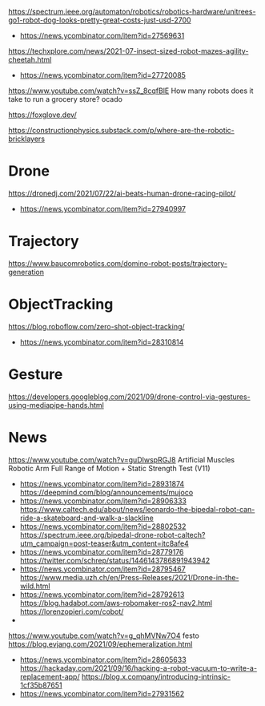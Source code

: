 https://spectrum.ieee.org/automaton/robotics/robotics-hardware/unitrees-go1-robot-dog-looks-pretty-great-costs-just-usd-2700
* https://news.ycombinator.com/item?id=27569631

https://techxplore.com/news/2021-07-insect-sized-robot-mazes-agility-cheetah.html
* https://news.ycombinator.com/item?id=27720085

https://www.youtube.com/watch?v=ssZ_8cqfBlE How many robots does it take to run a grocery store? ocado

https://foxglove.dev/

https://constructionphysics.substack.com/p/where-are-the-robotic-bricklayers

# Drone
https://dronedj.com/2021/07/22/ai-beats-human-drone-racing-pilot/
* https://news.ycombinator.com/item?id=27940997

# Trajectory
https://www.baucomrobotics.com/domino-robot-posts/trajectory-generation

# ObjectTracking
https://blog.roboflow.com/zero-shot-object-tracking/
* https://news.ycombinator.com/item?id=28310814

# Gesture
https://developers.googleblog.com/2021/09/drone-control-via-gestures-using-mediapipe-hands.html

# News
https://www.youtube.com/watch?v=guDIwspRGJ8 Artificial Muscles Robotic Arm Full Range of Motion + Static Strength Test (V11)
* https://news.ycombinator.com/item?id=28931874
https://deepmind.com/blog/announcements/mujoco
* https://news.ycombinator.com/item?id=28906333
https://www.caltech.edu/about/news/leonardo-the-bipedal-robot-can-ride-a-skateboard-and-walk-a-slackline
* https://news.ycombinator.com/item?id=28802532
https://spectrum.ieee.org/bipedal-drone-robot-caltech?utm_campaign=post-teaser&utm_content=itc8afe4
* https://news.ycombinator.com/item?id=28779176
https://twitter.com/schrep/status/1446143786891943942
* https://news.ycombinator.com/item?id=28795467
https://www.media.uzh.ch/en/Press-Releases/2021/Drone-in-the-wild.html
* https://news.ycombinator.com/item?id=28792613
https://blog.hadabot.com/aws-robomaker-ros2-nav2.html
https://lorenzopieri.com/cobot/
* 
https://www.youtube.com/watch?v=g_qhMVNw7O4 festo 
https://blog.evjang.com/2021/09/ephemeralization.html
* https://news.ycombinator.com/item?id=28605633
https://hackaday.com/2021/09/16/hacking-a-robot-vacuum-to-write-a-replacement-app/
https://blog.x.company/introducing-intrinsic-1cf35b87651
* https://news.ycombinator.com/item?id=27931562